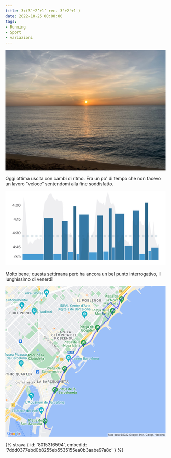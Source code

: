 ```yaml
---
title: 3x(3’+2’+1’ rec. 3'+2'+1')
date: 2022-10-25 00:00:00
tags:
- Running
- Sport
- variazioni
---
```


![](images/IMG_0552.jpg)

Oggi ottima uscita con cambi di ritmo. Era un po' di tempo che non facevo un lavoro "veloce" sentendomi alla fine soddisfatto.

![](images/IMG_0554.jpg)

Molto bene; questa settimana però ha ancora un bel punto interrogativo, il lunghissimo di venerdì!

![](images/20221025-activity-map.png)

{% strava { id: '8015316594', embedId: '7ddd0377ebd0b8255eb5535155ea0b3aabe97a8c' } %}
